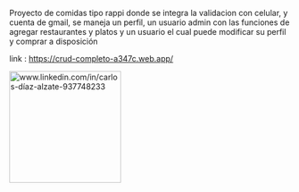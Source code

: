 Proyecto de comidas tipo rappi donde se integra la validacion con celular, y cuenta de gmail,
se maneja un perfil, un usuario admin con las funciones de agregar restaurantes y platos 
y un usuario el cual puede modificar su perfil y comprar a disposición 

link : https://crud-completo-a347c.web.app/



<a href="https://www.linkedin.com/in/carlos-díaz-alzate-937748233" target="blank"><img align="center" src="https://res.cloudinary.com/dzjytwhrg/image/upload/v1669650736/finalSprint_1_apobbj.png" alt="www.linkedin.com/in/carlos-díaz-alzate-937748233" height="200" width="200" /></a>
